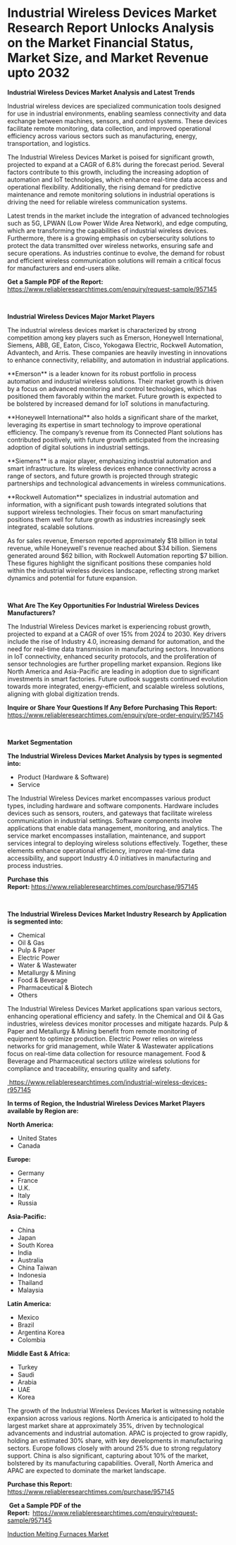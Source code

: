 <p><h1>Industrial Wireless Devices Market Research Report Unlocks Analysis on the Market Financial Status, Market Size, and Market Revenue upto 2032</h1></p><p><strong>Industrial Wireless Devices Market Analysis and Latest Trends</strong></p>
<p><p>Industrial wireless devices are specialized communication tools designed for use in industrial environments, enabling seamless connectivity and data exchange between machines, sensors, and control systems. These devices facilitate remote monitoring, data collection, and improved operational efficiency across various sectors such as manufacturing, energy, transportation, and logistics.</p><p>The Industrial Wireless Devices Market is poised for significant growth, projected to expand at a CAGR of 6.8% during the forecast period. Several factors contribute to this growth, including the increasing adoption of automation and IoT technologies, which enhance real-time data access and operational flexibility. Additionally, the rising demand for predictive maintenance and remote monitoring solutions in industrial operations is driving the need for reliable wireless communication systems.</p><p>Latest trends in the market include the integration of advanced technologies such as 5G, LPWAN (Low Power Wide Area Network), and edge computing, which are transforming the capabilities of industrial wireless devices. Furthermore, there is a growing emphasis on cybersecurity solutions to protect the data transmitted over wireless networks, ensuring safe and secure operations. As industries continue to evolve, the demand for robust and efficient wireless communication solutions will remain a critical focus for manufacturers and end-users alike.</p></p>
<p><strong>Get a Sample PDF of the Report:&nbsp;</strong> <a href="https://www.reliableresearchtimes.com/enquiry/request-sample/957145?utm_campaign=2466&utm_medium=2&utm_source=Github&utm_content=ia&utm_term=18022025&utm_id=industrial-wireless-devices">https://www.reliableresearchtimes.com/enquiry/request-sample/957145</a></p>
<p>&nbsp;</p>
<p><strong>Industrial Wireless Devices Major Market Players</strong></p>
<p><p>The industrial wireless devices market is characterized by strong competition among key players such as Emerson, Honeywell International, Siemens, ABB, GE, Eaton, Cisco, Yokogawa Electric, Rockwell Automation, Advantech, and Arris. These companies are heavily investing in innovations to enhance connectivity, reliability, and automation in industrial applications.</p><p>**Emerson** is a leader known for its robust portfolio in process automation and industrial wireless solutions. Their market growth is driven by a focus on advanced monitoring and control technologies, which has positioned them favorably within the market. Future growth is expected to be bolstered by increased demand for IoT solutions in manufacturing.</p><p>**Honeywell International** also holds a significant share of the market, leveraging its expertise in smart technology to improve operational efficiency. The company’s revenue from its Connected Plant solutions has contributed positively, with future growth anticipated from the increasing adoption of digital solutions in industrial settings. </p><p>**Siemens** is a major player, emphasizing industrial automation and smart infrastructure. Its wireless devices enhance connectivity across a range of sectors, and future growth is projected through strategic partnerships and technological advancements in wireless communications.</p><p>**Rockwell Automation** specializes in industrial automation and information, with a significant push towards integrated solutions that support wireless technologies. Their focus on smart manufacturing positions them well for future growth as industries increasingly seek integrated, scalable solutions.</p><p>As for sales revenue, Emerson reported approximately $18 billion in total revenue, while Honeywell's revenue reached about $34 billion. Siemens generated around $62 billion, with Rockwell Automation reporting $7 billion. These figures highlight the significant positions these companies hold within the industrial wireless devices landscape, reflecting strong market dynamics and potential for future expansion.</p></p>
<p>&nbsp;</p>
<p><strong>What Are The Key Opportunities For Industrial Wireless Devices Manufacturers?</strong></p>
<p><p>The Industrial Wireless Devices market is experiencing robust growth, projected to expand at a CAGR of over 15% from 2024 to 2030. Key drivers include the rise of Industry 4.0, increasing demand for automation, and the need for real-time data transmission in manufacturing sectors. Innovations in IoT connectivity, enhanced security protocols, and the proliferation of sensor technologies are further propelling market expansion. Regions like North America and Asia-Pacific are leading in adoption due to significant investments in smart factories. Future outlook suggests continued evolution towards more integrated, energy-efficient, and scalable wireless solutions, aligning with global digitization trends.</p></p>
<p><strong>Inquire or Share Your Questions If Any Before Purchasing This Report:</strong> <a href="https://www.reliableresearchtimes.com/enquiry/pre-order-enquiry/957145?utm_campaign=2466&utm_medium=2&utm_source=Github&utm_content=ia&utm_term=18022025&utm_id=industrial-wireless-devices">https://www.reliableresearchtimes.com/enquiry/pre-order-enquiry/957145</a></p>
<p>&nbsp;</p>
<p><strong>Market Segmentation</strong></p>
<p><strong>The Industrial Wireless Devices Market Analysis by types is segmented into:</strong></p>
<p><ul><li>Product (Hardware & Software)</li><li>Service</li></ul></p>
<p><p>The Industrial Wireless Devices market encompasses various product types, including hardware and software components. Hardware includes devices such as sensors, routers, and gateways that facilitate wireless communication in industrial settings. Software components involve applications that enable data management, monitoring, and analytics. The service market encompasses installation, maintenance, and support services integral to deploying wireless solutions effectively. Together, these elements enhance operational efficiency, improve real-time data accessibility, and support Industry 4.0 initiatives in manufacturing and process industries.</p></p>
<p><strong>Purchase this Report:&nbsp;</strong><a href="https://www.reliableresearchtimes.com/purchase/957145?utm_campaign=2466&utm_medium=2&utm_source=Github&utm_content=ia&utm_term=18022025&utm_id=industrial-wireless-devices">https://www.reliableresearchtimes.com/purchase/957145</a></p>
<p>&nbsp;</p>
<p><strong>The Industrial Wireless Devices Market Industry Research by Application is segmented into:</strong></p>
<p><ul><li>Chemical</li><li>Oil & Gas</li><li>Pulp & Paper</li><li>Electric Power</li><li>Water & Wastewater</li><li>Metallurgy & Mining</li><li>Food & Beverage</li><li>Pharmaceutical & Biotech</li><li>Others</li></ul></p>
<p><p>The Industrial Wireless Devices Market applications span various sectors, enhancing operational efficiency and safety. In the Chemical and Oil & Gas industries, wireless devices monitor processes and mitigate hazards. Pulp & Paper and Metallurgy & Mining benefit from remote monitoring of equipment to optimize production. Electric Power relies on wireless networks for grid management, while Water & Wastewater applications focus on real-time data collection for resource management. Food & Beverage and Pharmaceutical sectors utilize wireless solutions for compliance and traceability, ensuring quality and safety.</p></p>
<p><a href="https://www.reliableresearchtimes.com/industrial-wireless-devices-r957145?utm_campaign=2466&utm_medium=2&utm_source=Github&utm_content=ia&utm_term=18022025&utm_id=industrial-wireless-devices">&nbsp;https://www.reliableresearchtimes.com/industrial-wireless-devices-r957145</a></p>
<p><strong>In terms of Region, the Industrial Wireless Devices Market Players available by Region are:</strong></p>
<p>
    <p> <strong> North America: </strong>
        <ul>
            <li>United States</li>
            <li>Canada</li>
        </ul>
        </p> 
    <p> <strong> Europe: </strong>
        <ul>
            <li>Germany</li>
            <li>France</li>
            <li>U.K.</li>
            <li>Italy</li>
            <li>Russia</li>
        </ul>
        </p> 
    <p> <strong> Asia-Pacific: </strong>
        <ul>
            <li>China</li>
            <li>Japan</li>
            <li>South Korea</li>
            <li>India</li>
            <li>Australia</li>
            <li>China Taiwan</li>
            <li>Indonesia</li>
            <li>Thailand</li>
            <li>Malaysia</li>
        </ul>
        </p> 
    <p> <strong> Latin America: </strong>
        <ul>
            <li>Mexico</li>
            <li>Brazil</li>
            <li>Argentina Korea</li>
            <li>Colombia</li>
        </ul>
        </p> 
    <p> <strong> Middle East & Africa: </strong>
        <ul>
            <li>Turkey</li>
            <li>Saudi</li>
            <li>Arabia</li>
            <li>UAE</li>
            <li>Korea</li>
        </ul>
    </p>
    </p>
<p><p>The growth of the Industrial Wireless Devices Market is witnessing notable expansion across various regions. North America is anticipated to hold the largest market share at approximately 35%, driven by technological advancements and industrial automation. APAC is projected to grow rapidly, holding an estimated 30% share, with key developments in manufacturing sectors. Europe follows closely with around 25% due to strong regulatory support. China is also significant, capturing about 10% of the market, bolstered by its manufacturing capabilities. Overall, North America and APAC are expected to dominate the market landscape.</p></p>
<p><strong>Purchase this Report: </strong><a href="https://www.reliableresearchtimes.com/purchase/957145?utm_campaign=2466&utm_medium=2&utm_source=Github&utm_content=ia&utm_term=18022025&utm_id=industrial-wireless-devices">https://www.reliableresearchtimes.com/purchase/957145</a></p>
<p>&nbsp;<strong>Get a Sample PDF of the Report:&nbsp;&nbsp;</strong><a href="https://www.reliableresearchtimes.com/enquiry/request-sample/957145?utm_campaign=2466&utm_medium=2&utm_source=Github&utm_content=ia&utm_term=18022025&utm_id=industrial-wireless-devices">https://www.reliableresearchtimes.com/enquiry/request-sample/957145</a></p>
<p><strong></strong></p>
<p><p><a href="https://github.com/tashiafun920/Market-Research-Report-List-1/blob/main/induction-melting-furnaces-market.md?utm_campaign=2466&utm_medium=2&utm_source=Github&utm_content=ia&utm_term=18022025&utm_id=industrial-wireless-devices">Induction Melting Furnaces Market</a></p></p>